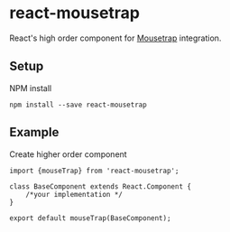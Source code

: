 # react-mousetrap
React's high order component for [Mousetrap](https://www.npmjs.com/package/mousetrap) integration.

## Setup

NPM install

    npm install --save react-mousetrap

## Example

Create higher order component

    import {mouseTrap} from 'react-mousetrap';

    class BaseComponent extends React.Component { 
    	/*your implementation */
    }

    export default mouseTrap(BaseComponent);
